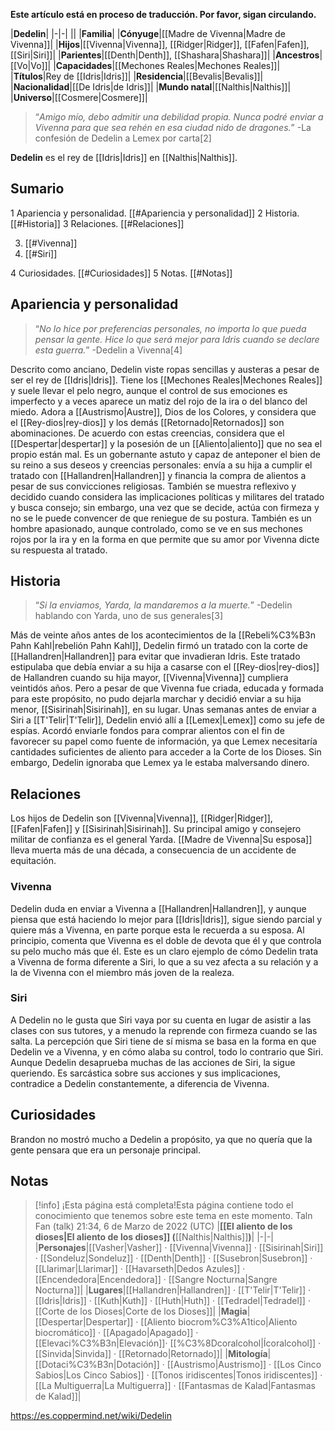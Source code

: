 **Este artículo está en proceso de traducción. Por favor, sigan circulando.**


|**Dedelin**|
|-|-|
||
|**Familia**|
|**Cónyuge**|[[Madre de Vivenna\|Madre de Vivenna]]|
|**Hijos**|[[Vivenna\|Vivenna]], [[Ridger\|Ridger]], [[Fafen\|Fafen]], [[Siri\|Siri]]|
|**Parientes**|[[Denth\|Denth]], [[Shashara\|Shashara]]|
|**Ancestros**|[[Vo\|Vo]]|
|**Capacidades**|[[Mechones Reales\|Mechones Reales]]|
|**Títulos**|Rey de [[Idris\|Idris]]|
|**Residencia**|[[Bevalis\|Bevalis]]|
|**Nacionalidad**|[[De Idris\|de Idris]]|
|**Mundo natal**|[[Nalthis\|Nalthis]]|
|**Universo**|[[Cosmere\|Cosmere]]|

>“*Amigo mío, debo admitir una debilidad propia. Nunca podré enviar a Vivenna para que sea rehén en esa ciudad nido de dragones.*”
\-La confesión de Dedelin a Lemex por carta[2]


**Dedelin** es el rey de [[Idris\|Idris]] en [[Nalthis\|Nalthis]].

## Sumario

1 Apariencia y personalidad. [[#Apariencia y personalidad]] 
2 Historia. [[#Historia]] 
3 Relaciones. [[#Relaciones]] 

3. [[#Vivenna]] 
3. [[#Siri]] 


4 Curiosidades. [[#Curiosidades]] 
5 Notas. [[#Notas]] 


## Apariencia y personalidad
>“*No lo hice por preferencias personales, no importa lo que pueda pensar la gente. Hice lo que será mejor para Idris cuando se declare esta guerra.*”
\-Dedelin a Vivenna[4]


Descrito como anciano, Dedelin viste ropas sencillas y austeras a pesar de ser el rey de [[Idris\|Idris]]. Tiene los [[Mechones Reales\|Mechones Reales]] y suele llevar el pelo negro, aunque el control de sus emociones es imperfecto y a veces aparece un matiz del rojo de la ira o del blanco del miedo.
Adora a [[Austrismo\|Austre]], Dios de los Colores, y considera que el [[Rey-dios\|rey-dios]] y los demás [[Retornado\|Retornados]] son abominaciones. De acuerdo con estas creencias, considera que el [[Despertar\|despertar]] y la posesión de un [[Aliento\|aliento]] que no sea el propio están mal.
Es un gobernante astuto y capaz de anteponer el bien de su reino a sus deseos y creencias personales: envía a su hija a cumplir el tratado con [[Hallandren\|Hallandren]] y financia la compra de alientos a pesar de sus convicciones religiosas. También se muestra reflexivo y decidido cuando considera las implicaciones políticas y militares del tratado y busca consejo; sin embargo, una vez que se decide, actúa con firmeza y no se le puede convencer de que reniegue de su postura. También es un hombre apasionado, aunque controlado, como se ve en sus mechones rojos por la ira y en la forma en que permite que su amor por Vivenna dicte su respuesta al tratado.

## Historia
>“*Si la enviamos, Yarda, la mandaremos a la muerte.*”
\-Dedelin hablando con Yarda, uno de sus generales[3]


Más de veinte años antes de los acontecimientos de la [[Rebeli%C3%B3n Pahn Kahl\|rebelión Pahn Kahl]], Dedelin firmó un tratado con la corte de [[Hallandren\|Hallandren]] para evitar que invadieran Idris. Este tratado estipulaba que debía enviar a su hija a casarse con el [[Rey-dios\|rey-dios]] de Hallandren cuando su hija mayor, [[Vivenna\|Vivenna]] cumpliera veintidós años. Pero a pesar de que Vivenna fue criada, educada y formada para este propósito, no pudo dejarla marchar y decidió enviar a su hija menor, [[Sisirinah\|Sisirinah]], en su lugar.
Unas semanas antes de enviar a Siri a [[T'Telir\|T'Telir]], Dedelin envió allí a [[Lemex\|Lemex]] como su jefe de espías. Acordó enviarle fondos para comprar alientos con el fin de favorecer su papel como fuente de información, ya que Lemex necesitaría cantidades suficientes de aliento para acceder a la Corte de los Dioses. Sin embargo, Dedelin ignoraba que Lemex ya le estaba malversando dinero.

## Relaciones
Los hijos de Dedelin son [[Vivenna\|Vivenna]], [[Ridger\|Ridger]], [[Fafen\|Fafen]] y [[Sisirinah\|Sisirinah]]. Su principal amigo y consejero militar de confianza es el general Yarda. [[Madre de Vivenna\|Su esposa]] lleva muerta más de una década, a consecuencia de un accidente de equitación.

### Vivenna
Dedelin duda en enviar a Vivenna a [[Hallandren\|Hallandren]], y aunque piensa que está haciendo lo mejor para [[Idris\|Idris]], sigue siendo parcial y quiere más a Vivenna, en parte porque esta le recuerda a su esposa. Al principio, comenta que Vivenna es el doble de devota que él y que controla su pelo mucho más que él. Este es un claro ejemplo de cómo Dedelin trata a Vivenna de forma diferente a Siri, lo que a su vez afecta a su relación y a la de Vivenna con el miembro más joven de la realeza.

### Siri
A Dedelin no le gusta que Siri vaya por su cuenta en lugar de asistir a las clases con sus tutores, y a menudo la reprende con firmeza cuando se las salta. La percepción que Siri tiene de sí misma se basa en la forma en que Dedelin ve a Vivenna, y en cómo alaba su control, todo lo contrario que Siri. Aunque Dedelin desaprueba muchas de las acciones de Siri, la sigue queriendo. Es sarcástica sobre sus acciones y sus implicaciones, contradice a Dedelin constantemente, a diferencia de Vivenna.

## Curiosidades
Brandon no mostró mucho a Dedelin a propósito, ya que no quería que la gente pensara que era un personaje principal.
## Notas

> [!info] ¡Esta página está completa!Esta página contiene todo el conocimiento que tenemos sobre este tema en este momento.
Taln Fan (talk) 21:34, 6 de Marzo de 2022 (UTC)
|**[[El aliento de los dioses\|El aliento de los dioses]] (**[[Nalthis\|Nalthis]]**)**|
|-|-|
|**Personajes**|[[Vasher\|Vasher]] · [[Vivenna\|Vivenna]] · [[Sisirinah\|Siri]] · [[Sondeluz\|Sondeluz]] · [[Denth\|Denth]] · [[Susebron\|Susebron]] · [[Llarimar\|Llarimar]] · [[Havarseth\|Dedos Azules]] · [[Encendedora\|Encendedora]] · [[Sangre Nocturna\|Sangre Nocturna]]|
|**Lugares**|[[Hallandren\|Hallandren]] · [[T'Telir\|T'Telir]] · [[Idris\|Idris]] · [[Kuth\|Kuth]] · [[Huth\|Huth]] · [[Tedradel\|Tedradel]] · [[Corte de los Dioses\|Corte de los Dioses]]|
|**Magia**|[[Despertar\|Despertar]] · [[Aliento biocrom%C3%A1tico\|Aliento biocromático]] · [[Apagado\|Apagado]] · [[Elevaci%C3%B3n\|Elevación]]· [[%C3%8Dcoralcohol\|Ícoralcohol]] · [[Sinvida\|Sinvida]] · [[Retornado\|Retornado]]|
|**Mitología**|[[Dotaci%C3%B3n\|Dotación]] · [[Austrismo\|Austrismo]] · [[Los Cinco Sabios\|Los Cinco Sabios]] · [[Tonos iridiscentes\|Tonos iridiscentes]] · [[La Multiguerra\|La Multiguerra]] · [[Fantasmas de Kalad\|Fantasmas de Kalad]]|



https://es.coppermind.net/wiki/Dedelin